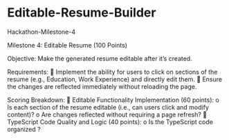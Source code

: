 # Editable-Resume-Builder
 Hackathon-Milestone-4

 Milestone 4: Editable Resume (100 Points) 
 
Objective:
Make the generated resume editable after it’s created. 

Requirements: 
 Implement the ability for users to click on sections of the resume (e.g., Education, Work 
Experience) and directly edit them. 
 Ensure the changes are reflected immediately without reloading the page. 

Scoring Breakdown: 
 Editable Functionality Implementation (60 points):
o Is each section of the resume editable (i.e., can users click and modify content)? 
o Are changes reflected without requiring a page refresh? 
 TypeScript Code Quality and Logic (40 points):
o Is the TypeScript code organized ?
